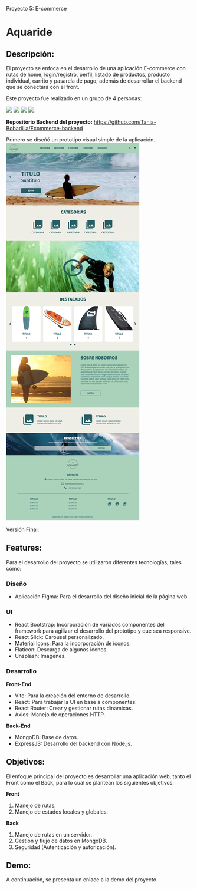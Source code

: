 Proyecto 5: E-commerce
# Aquaride

## **Descripción:**
El proyecto se enfoca en el desarrollo de una aplicación E-commerce con rutas de home, login/registro, perfil, listado de productos, producto individual, carrito y pasarela de pago; además de desarrollar el backend que se conectará con el front.

Este proyecto fue realizado en un grupo de 4 personas:

[<img src="https://github.com/Tania-Bobadilla.png" width="60px;"/>](https://github.com/Tania-Bobadilla)
[<img src="https://github.com/Gruman670.png" width="60px;"/>](https://github.com/Gruman670)
[<img src="https://github.com/IgnacioAndres07.png" width="60px;"/>](https://github.com/IgnacioAndres07)
[<img src="https://github.com/FerRamirez99.png" width="60px;"/>](https://github.com/FerRamirez99)

**Repositorio Backend del proyecto:** 
https://github.com/Tania-Bobadilla/Ecommerce-backend

Primero se diseñó un prototipo visual simple de la aplicación.
![Imagen del prototipo de diseño de la aplicaión](./public/readme/Design.png)

Versión Final:
<!-- ![Imagen de la aplicaión]()-->

## **Features:**
Para el desarrollo del proyecto se utilizaron diferentes tecnologías, tales como:

### **Diseño**
- Aplicación Figma: Para el desarrollo del diseño inicial de la página web.

### **UI**
- React Bootstrap: Incorporación de variados componentes del framework para agilizar el desarrollo del prototipo y que sea responsive.
- React Slick: Carousel personalizado.
- Material Icons: Para la incorporación de íconos.
- Flaticon: Descarga de algunos iconos.
- Unsplash: Imagenes.

### **Desarrollo**
**Front-End**
- Vite: Para la creación del entorno de desarrollo.
- React: Para trabajar la UI en base a componentes.
- React Router: Crear y gestionar rutas dinamicas.
- Axios: Manejo de operaciones HTTP.

**Back-End**
- MongoDB: Base de datos.
- ExpressJS: Desarrollo del backend con Node.js.

## **Objetivos:**
El enfoque principal del proyecto es desarrollar una aplicación web, tanto el Front como el Back, para lo cual se plantean los siguientes objetivos:

**Front**
1. Manejo de rutas.
2. Manejo de estados locales y globales.

**Back**
1. Manejo de rutas en un servidor.
2. Gestión y flujo de datos en MongoDB.
3. Seguridad (Autenticación y autorización).

## **Demo:**
A continuación, se presenta un enlace a la demo del proyecto.

<!-- https://super-pika-a4c814.netlify.app/ -->
